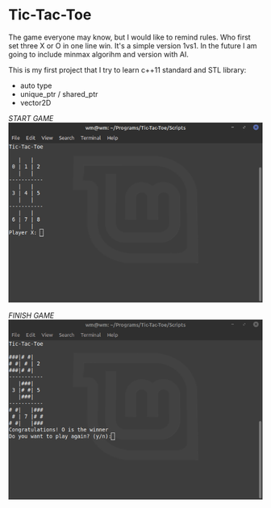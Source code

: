 # Tic-Tac-Toe
The game everyone may know, but I would like to remind rules. Who first set three X or O in one line win. It's a simple version 1vs1. In the future I am going to include minmax algorihm and version with AI.

This is my first project that I try to learn c++11 standard and STL library:
* auto type
* unique_ptr / shared_ptr
* vector2D

*START GAME* <br/>
![](docs/start_game.png)

*FINISH GAME* <br/>
![](docs/finish_game.png)
